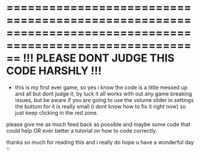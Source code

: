 ==========================================================================================================
								!!! PLEASE DONT JUDGE THIS CODE HARSHLY !!!
==========================================================================================================

- this is my first ever game, so yes i know the code is a little messed up and all but dont judge it,
by luck it all works with out any game breaking issues, but be aware if you are going to use the volume
slider in settings the buttom for it is really small (i dont know how to fix it right now) so just keep
clicking in the red zone.

please give me as much feed back as possible and maybe some code that could help OR ever better a
tutorial on how to code correctly.

thanks so much for reading this and i really do hope u have a wonderful day ✨
